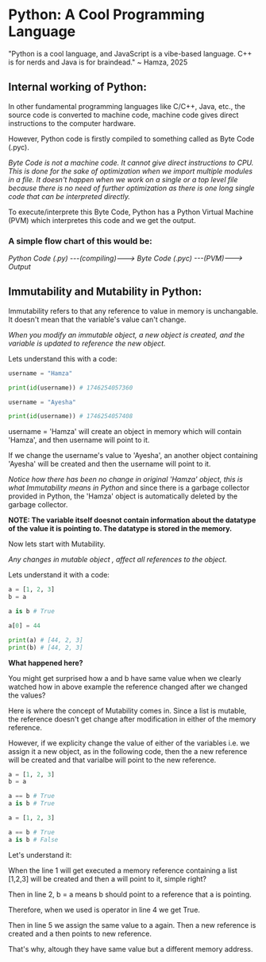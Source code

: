# Python: A Cool Programming Language

"Python is a cool language, and JavaScript is a vibe-based language. C++ is for nerds and Java is for braindead." ~ Hamza, 2025

## Internal working of Python:

In other fundamental programming languages like C/C++, Java, etc., the source code is converted to machine code, machine code gives direct instructions to the computer hardware.

However, Python code is firstly compiled to something called as Byte Code (.pyc).

_Byte Code is not a machine code. It cannot give direct instructions to CPU. This is done for the sake of optimization when we import multiple modules in a file. It doesn't happen when we work on a single or a top level file because there is no need of further optimization as there is one long single code that can be interpreted directly._

To execute/interprete this Byte Code, Python has a Python Virtual Machine (PVM) which interpretes this code and we get the output.

### **A simple flow chart of this would be:**

_Python Code (.py) ---(compiling)---> Byte Code (.pyc) ---(PVM)---> Output_

## Immutability and Mutability in Python:

Immutability refers to that any reference to value in memory is unchangable. It doesn't mean that the variable's value can't change.

_When you modify an immutable object, a new object is created, and the variable is updated to reference the new object._

Lets understand this with a code:

```python
username = "Hamza"

print(id(username)) # 1746254057360

username = "Ayesha"

print(id(username)) # 1746254057408
```

username = 'Hamza' will create an object in memory which will contain 'Hamza', and then username will point to it.

If we change the username's value to 'Ayesha', an another object containing 'Ayesha' will be created and then the username will point to it.

_Notice how there has been no change in original 'Hamza' object, this is what Immutability means in Python_ and since there is a garbage collector provided in Python, the 'Hamza' object is automatically deleted by the garbage collector.

**NOTE: The variable itself doesnot contain information about the datatype of the value it is pointing to. The datatype is stored in the memory.**

Now lets start with Mutability.

_Any changes in mutable object , affect all references to the object._

Lets understand it with a code:

```python
a = [1, 2, 3]
b = a

a is b # True

a[0] = 44

print(a) # [44, 2, 3]
print(b) # [44, 2, 3]
```

**What happened here?**

You might get surprised how a and b have same value when we clearly watched how in above example the reference changed after we changed the values?

Here is where the concept of Mutability comes in. Since a list is mutable, the reference doesn't get change after modification in either of the memory reference.

However, if we explicity change the value of either of the variables i.e. we assign it a new object, as in the following code, then the a new reference will be created and that varialbe will point to the new reference.

```python
a = [1, 2, 3]
b = a

a == b # True
a is b # True

a = [1, 2, 3]

a == b # True
a is b # False
```

Let's understand it:

When the line 1 will get executed a memory reference containing a list [1,2,3] will be created and then a will point to it, simple right?

Then in line 2, b = a means b should point to a reference that a is pointing.

Therefore, when we used is operator in line 4 we get True.

Then in line 5 we assign the same value to a again. Then a new reference is created and a then points to new reference.

That's why, altough they have same value but a different memory address.
